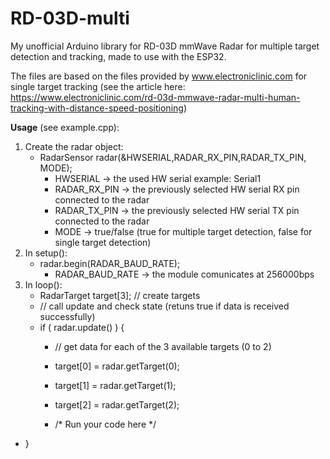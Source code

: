 # RD-03D-multi
My unofficial Arduino library for RD-03D mmWave Radar for multiple target detection and tracking, made to use with the ESP32.

The files are based on the files provided by www.electroniclinic.com for single target tracking (see the article here: https://www.electroniclinic.com/rd-03d-mmwave-radar-multi-human-tracking-with-distance-speed-positioning)

**Usage** (see example.cpp):
1) Create the radar object:
   -  RadarSensor radar(&HWSERIAL,RADAR_RX_PIN,RADAR_TX_PIN, MODE);
       - HWSERIAL -> the used HW serial example: Serial1
       - RADAR_RX_PIN -> the previously selected HW serial RX pin connected to the radar
       - RADAR_TX_PIN -> the previously selected HW serial TX pin connected to the radar
       - MODE -> true/false (true for multiple target detection, false for single target detection)
2)  In setup():
    -  radar.begin(RADAR_BAUD_RATE);
        -  RADAR_BAUD_RATE -> the module comunicates at 256000bps
3)  In loop():
    -  RadarTarget target[3]; // create targets
    -  // call update and check state (retuns true if data is received successfully)
    -  if ( radar.update() )  {
       - // get data for each of the 3 available targets (0 to 2)
       - target[0] = radar.getTarget(0);    
       - target[1] = radar.getTarget(1);    
       - target[2] = radar.getTarget(2);   

       - /* Run your code here */
   - }
    
